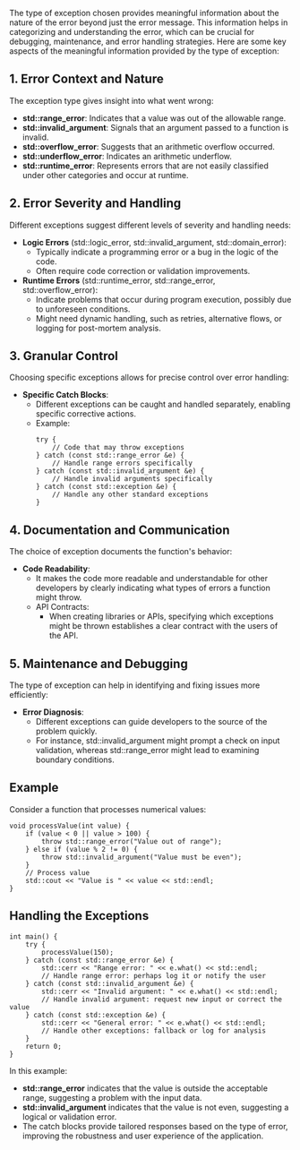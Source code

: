 The type of exception chosen provides meaningful information about the nature of the error beyond just the error message. This information helps in categorizing and understanding the error, which can be crucial for debugging, maintenance, and error handling strategies. Here are some key aspects of the meaningful information provided by the type of exception:
## 1. Error Context and Nature

The exception type gives insight into what went wrong:

* **std::range_error**: Indicates that a value was out of the allowable range.
* **std::invalid_argument**: Signals that an argument passed to a function is invalid.
* **std::overflow_error**: Suggests that an arithmetic overflow occurred.
* **std::underflow_error**: Indicates an arithmetic underflow.
* **std::runtime_error**: Represents errors that are not easily classified under other categories and occur at runtime.

## 2. Error Severity and Handling

Different exceptions suggest different levels of severity and handling needs:

* **Logic Errors** (std::logic_error, std::invalid_argument, std::domain_error):
	* Typically indicate a programming error or a bug in the logic of the code.
	* Often require code correction or validation improvements.
* **Runtime Errors** (std::runtime_error, std::range_error, std::overflow_error):
    * Indicate problems that occur during program execution, possibly due to unforeseen conditions.
    * Might need dynamic handling, such as retries, alternative flows, or logging for post-mortem analysis.

## 3. Granular Control

Choosing specific exceptions allows for precise control over error handling:

* **Specific Catch Blocks**:
	* Different exceptions can be caught and handled separately, enabling specific corrective actions.
    * Example:
		```
		try {
    		// Code that may throw exceptions
		} catch (const std::range_error &e) {
    		// Handle range errors specifically
		} catch (const std::invalid_argument &e) {
    		// Handle invalid arguments specifically
		} catch (const std::exception &e) {
    		// Handle any other standard exceptions
		}
		```
## 4. Documentation and Communication

The choice of exception documents the function's behavior:

* **Code Readability**:
    * It makes the code more readable and understandable for other developers by clearly indicating what types of errors a function might throw.
    * API Contracts:
        * When creating libraries or APIs, specifying which exceptions might be thrown establishes a clear contract with the users of the API.

## 5. Maintenance and Debugging

The type of exception can help in identifying and fixing issues more efficiently:

* **Error Diagnosis**:
    * Different exceptions can guide developers to the source of the problem quickly.
    * For instance, std::invalid_argument might prompt a check on input validation, whereas std::range_error might lead to examining boundary conditions.

## Example

Consider a function that processes numerical values:
```
void processValue(int value) {
    if (value < 0 || value > 100) {
        throw std::range_error("Value out of range");
    } else if (value % 2 != 0) {
        throw std::invalid_argument("Value must be even");
    }
    // Process value
    std::cout << "Value is " << value << std::endl;
}
```
## Handling the Exceptions
```
int main() {
    try {
        processValue(150);
    } catch (const std::range_error &e) {
        std::cerr << "Range error: " << e.what() << std::endl;
        // Handle range error: perhaps log it or notify the user
    } catch (const std::invalid_argument &e) {
        std::cerr << "Invalid argument: " << e.what() << std::endl;
        // Handle invalid argument: request new input or correct the value
    } catch (const std::exception &e) {
        std::cerr << "General error: " << e.what() << std::endl;
        // Handle other exceptions: fallback or log for analysis
    }
    return 0;
}
```
In this example:

* **std::range_error** indicates that the value is outside the acceptable range, suggesting a problem with the input data.
* **std::invalid_argument** indicates that the value is not even, suggesting a logical or validation error.
* The catch blocks provide tailored responses based on the type of error, improving the robustness and user experience of the application.

